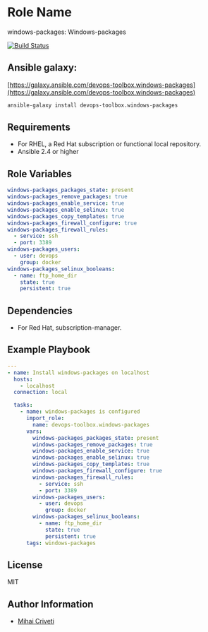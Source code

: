 Role Name
=========

windows-packages: Windows-packages

[![Build Status](https://travis-ci.org/cmihai-ansible/windows-packages.svg?branch=master)](https://travis-ci.org/cmihai-ansible/windows-packages)

Ansible galaxy:
---------------

[https://galaxy.ansible.com/devops-toolbox.windows-packages](https://galaxy.ansible.com/devops-toolbox.windows-packages)

```bash
ansible-galaxy install devops-toolbox.windows-packages
```

Requirements
------------

- For RHEL, a Red Hat subscription or functional local repository.
- Ansible 2.4 or higher

Role Variables
--------------

```yaml
windows-packages_packages_state: present
windows-packages_remove_packages: true
windows-packages_enable_service: true
windows-packages_enable_selinux: true
windows-packages_copy_templates: true
windows-packages_firewall_configure: true
windows-packages_firewall_rules:
  - service: ssh
  - port: 3389
windows-packages_users:
  - user: devops
    group: docker
windows-packages_selinux_booleans:
  - name: ftp_home_dir
    state: true
    persistent: true
```

Dependencies
------------

- For Red Hat, subscription-manager.

Example Playbook
----------------

```yaml
---
- name: Install windows-packages on localhost
  hosts:
    - localhost
  connection: local

  tasks:
    - name: windows-packages is configured
      import_role:
        name: devops-toolbox.windows-packages
      vars:
        windows-packages_packages_state: present
        windows-packages_remove_packages: true
        windows-packages_enable_service: true
        windows-packages_enable_selinux: true
        windows-packages_copy_templates: true
        windows-packages_firewall_configure: true
        windows-packages_firewall_rules:
          - service: ssh
          - port: 3389
        windows-packages_users:
          - user: devops
            group: docker
        windows-packages_selinux_booleans:
          - name: ftp_home_dir
            state: true
            persistent: true
      tags: windows-packages
```

License
-------

MIT

Author Information
------------------

- [Mihai Criveti](https://www.linkedin.com/in/devops-toolbox.)
